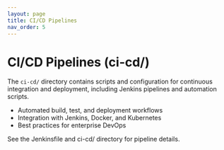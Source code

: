 ```yaml
---
layout: page
title: CI/CD Pipelines
nav_order: 5
---
```


# CI/CD Pipelines (ci-cd/)

The `ci-cd/` directory contains scripts and configuration for continuous integration and deployment, including Jenkins pipelines and automation scripts.

- Automated build, test, and deployment workflows
- Integration with Jenkins, Docker, and Kubernetes
- Best practices for enterprise DevOps

See the Jenkinsfile and ci-cd/ directory for pipeline details.

